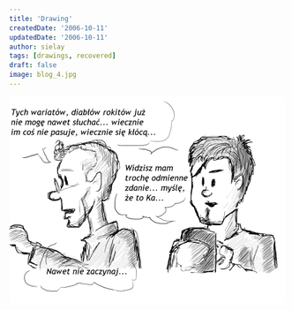 ```yaml
---
title: 'Drawing'
createdDate: '2006-10-11'
updatedDate: '2006-10-11'
author: sielay
tags: [drawings, recovered]
draft: false
image: blog_4.jpg
---
```


![](blog_4.jpg)
